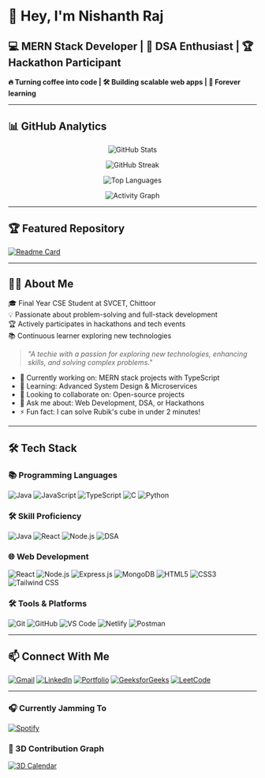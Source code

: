 # 🚀 Hey, I'm Nishanth Raj

## 💻 MERN Stack Developer | 🧠 DSA Enthusiast | 🏆 Hackathon Participant

**🔥 Turning coffee into code | 🛠️ Building scalable web apps | 🌱 Forever learning**

---

## 📊 GitHub Analytics

<div align="center">
  
![GitHub Stats](https://github-readme-stats.vercel.app/api?username=Raj72620&show_icons=true&count_private=true&theme=radical&hide_border=true&bg_color=0D1117&include_all_commits=true&hide=issues)
  
![GitHub Streak](https://streak-stats.demolab.com/?user=Raj72620&theme=radical&hide_border=true&fire=FF0000&background=0D1117)
  
![Top Languages](https://github-readme-stats.vercel.app/api/top-langs/?username=Raj72620&layout=compact&theme=radical&hide_border=true&bg_color=0D1117&langs_count=8)
  
![Activity Graph](https://github-readme-activity-graph.vercel.app/graph?username=Raj72620&theme=react-dark&hide_border=true&area=true&custom_title=My%20Contribution%20Graph)

</div>

---

## 🏆 Featured Repository

[![Readme Card](https://github-readme-stats.vercel.app/api/pin/?username=Raj72620&repo=your-best-repo&theme=radical&hide_border=true)](https://github.com/Raj72620/your-best-repo)

---

## 👨‍💻 About Me

🎓 Final Year CSE Student at SVCET, Chittoor  
💡 Passionate about problem-solving and full-stack development  
🏆 Actively participates in hackathons and tech events  
📚 Continuous learner exploring new technologies  

> *"A techie with a passion for exploring new technologies, enhancing skills, and solving complex problems."*

- 🔭 Currently working on: MERN stack projects with TypeScript
- 🌱 Learning: Advanced System Design & Microservices
- 👯 Looking to collaborate on: Open-source projects
- 💬 Ask me about: Web Development, DSA, or Hackathons
- ⚡ Fun fact: I can solve Rubik's cube in under 2 minutes!

---

## 🛠️ Tech Stack

### 📚 Programming Languages
![Java](https://img.shields.io/badge/Java-ED8B00?style=for-the-badge&logo=openjdk&logoColor=white)
![JavaScript](https://img.shields.io/badge/JavaScript-F7DF1E?style=for-the-badge&logo=javascript&logoColor=black)
![TypeScript](https://img.shields.io/badge/TypeScript-007ACC?style=for-the-badge&logo=typescript&logoColor=white)
![C](https://img.shields.io/badge/C-00599C?style=for-the-badge&logo=c&logoColor=white)
![Python](https://img.shields.io/badge/Python-3776AB?style=for-the-badge&logo=python&logoColor=white)

### **🛠️ Skill Proficiency**
![Java](https://img.shields.io/badge/Java-80%25-orange)
![React](https://img.shields.io/badge/React-75%25-blue)
![Node.js](https://img.shields.io/badge/Node.js-75%25-green)
![DSA](https://img.shields.io/badge/Data%20Structures-65%25-yellow)


### 🌐 Web Development
![React](https://img.shields.io/badge/React-20232A?style=for-the-badge&logo=react&logoColor=61DAFB)
![Node.js](https://img.shields.io/badge/Node.js-339933?style=for-the-badge&logo=nodedotjs&logoColor=white)
![Express.js](https://img.shields.io/badge/Express.js-000000?style=for-the-badge&logo=express&logoColor=white)
![MongoDB](https://img.shields.io/badge/MongoDB-47A248?style=for-the-badge&logo=mongodb&logoColor=white)
![HTML5](https://img.shields.io/badge/HTML5-E34F26?style=for-the-badge&logo=html5&logoColor=white)
![CSS3](https://img.shields.io/badge/CSS3-1572B6?style=for-the-badge&logo=css3&logoColor=white)
![Tailwind CSS](https://img.shields.io/badge/Tailwind_CSS-38B2AC?style=for-the-badge&logo=tailwind-css&logoColor=white)

### 🛠️ Tools & Platforms
![Git](https://img.shields.io/badge/Git-F05032?style=for-the-badge&logo=git&logoColor=white)
![GitHub](https://img.shields.io/badge/GitHub-100000?style=for-the-badge&logo=github&logoColor=white)
![VS Code](https://img.shields.io/badge/VS_Code-007ACC?style=for-the-badge&logo=visual-studio-code&logoColor=white)
![Netlify](https://img.shields.io/badge/Netlify-00C7B7?style=for-the-badge&logo=netlify&logoColor=white)
![Postman](https://img.shields.io/badge/Postman-FF6C37?style=for-the-badge&logo=postman&logoColor=white)

---

## 📫 Connect With Me

[![Gmail](https://img.shields.io/badge/Gmail-D14836?style=for-the-badge&logo=gmail&logoColor=white)](mailto:nishanthraj9618@gmail.com)
[![LinkedIn](https://img.shields.io/badge/LinkedIn-0077B5?style=for-the-badge&logo=linkedin&logoColor=white)](https://www.linkedin.com/in/nishanth-singh/)
[![Portfolio](https://img.shields.io/badge/Portfolio-4285F4?style=for-the-badge&logo=google-chrome&logoColor=white)](http://myportfolio9618.netlify.app)
[![GeeksforGeeks](https://img.shields.io/badge/GeeksforGeeks-2F8D46?style=for-the-badge&logo=geeksforgeeks&logoColor=white)](https://www.geeksforgeeks.org/user/renusin39mc/)
[![LeetCode](https://img.shields.io/badge/LeetCode-FFA116?style=for-the-badge&logo=leetcode&logoColor=white)](https://leetcode.com/your-profile)

---

### **🎧 Currently Jamming To**
[![Spotify](https://novatorem.vercel.app/api/spotify)](https://open.spotify.com/user/your-profile)

### **📅 3D Contribution Graph**
[![3D Calendar](https://github-profile-3d-contrib.vercel.app/profile?username=Raj72620&theme=github_dark)](https://github.com/Raj72620)
